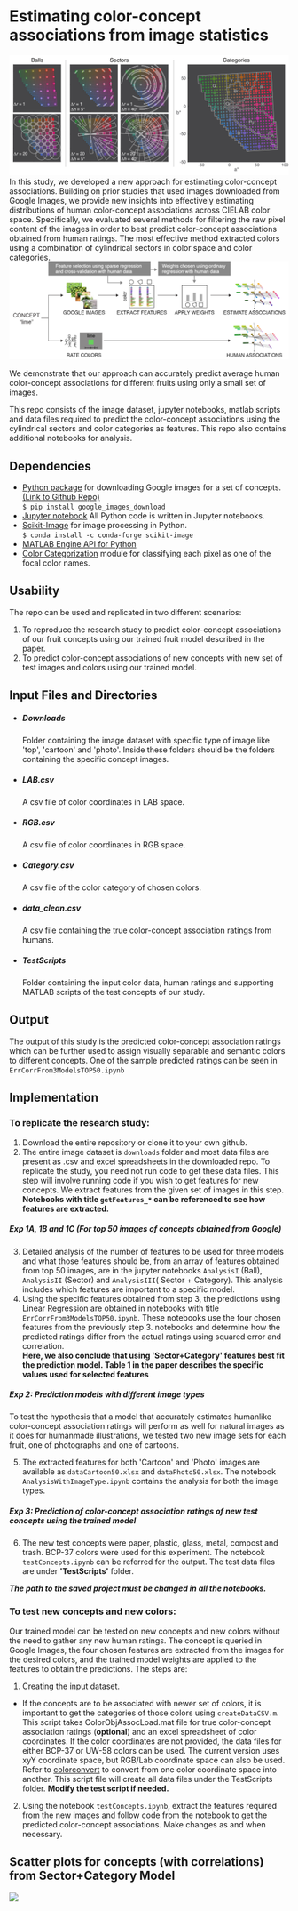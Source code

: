 # Estimating color-concept associations from image statistics
![](Figures/BallSectorCat.png)
In this study, we developed a new approach for estimating color-concept associations. Building on prior studies that used images downloaded from Google Images, we provide new insights into effectively estimating distributions of human color-concept associations across CIELAB color space. Specifically, we evaluated several methods for filtering the raw pixel content of the images in order to best predict color-concept associations obtained from human ratings. The most effective method extracted colors using a combination of cylindrical sectors in color space and color categories.  
![](Figures/pipeline.png)

We demonstrate that our approach can accurately predict average human color-concept associations for different fruits using only a small set of images.

This repo consists of the image dataset, jupyter notebooks, matlab scripts and data files required to predict the color-concept associations using the cylindrical sectors and color categories as features. This repo also contains additional notebooks for analysis.

## Dependencies
- [Python package](https://google-images-download.readthedocs.io/en/latest/index.html) for downloading Google images for a set of concepts. [(Link to Github Repo)](https://github.com/hardikvasa/google-images-download)    
``` $ pip install google_images_download ```
- [Jupyter notebook](https://jupyter.org/install) All Python code is written in Jupyter notebooks.  
- [Scikit-Image](https://scikit-image.org/download.html) for image processing in Python.  
``` $ conda install -c conda-forge scikit-image ```
- [MATLAB Engine API for Python](https://www.mathworks.com/help/matlab/matlab_external/install-the-matlab-engine-for-python.html)
- [Color Categorization](https://github.com/ArashAkbarinia/ColourCategorisation)
module for classifying each pixel as one of the focal color names.    

## Usability
The repo can be used and replicated in two different scenarios:
1. To reproduce the research study to predict color-concept associations of our fruit concepts using our trained fruit model described in the paper.
2. To predict color-concept associations of new concepts with new set of test images and colors using our trained model.

## Input Files and Directories
- ##### Downloads
  Folder containing the image dataset with specific type of image like 'top', 'cartoon' and 'photo'. Inside these folders should be the folders containing the specific concept images.
- ##### LAB.csv
  A csv file of color coordinates in LAB space.
- ##### RGB.csv
  A csv file of color coordinates in RGB space.
- ##### Category.csv
  A csv file of the color category of chosen colors.
- ##### data_clean.csv
  A csv file containing the true color-concept association ratings from humans.
- ##### TestScripts
  Folder containing the input color data, human ratings and supporting MATLAB scripts of the test concepts of our study.

## Output
The output of this study is the predicted color-concept association ratings which can be further used to assign visually separable and semantic colors to different concepts. One of the sample predicted ratings can be seen in ```ErrCorrFrom3ModelsTOP50.ipynb```

## Implementation

### To replicate the research study:
1. Download the entire repository or clone it to your own github.
2. The entire image dataset is ```downloads``` folder and most data files are present as .csv and excel spreadsheets in the downloaded repo. To replicate the study, you need not run code to get these data files.
This step will involve running code if you wish to get features for new concepts. We extract features from the given set of images in this step.  
 **Notebooks with title ```getFeatures_*``` can be referenced to see how features are extracted.**

##### Exp 1A, 1B and 1C (For top 50 images of concepts obtained from Google)
3. Detailed analysis of the number of features to be used for three models and what those features should be, from an array of features obtained from top 50 images, are in the jupyter notebooks ```AnalysisI``` (Ball), ```AnalysisII``` (Sector) and ```AnalysisIII```( Sector + Category). This analysis includes which features are important to a specific model.
4. Using the specific features obtained from step 3, the predictions using Linear Regression are obtained in notebooks with title ```ErrCorrFrom3ModelsTOP50.ipynb```. These notebooks use the four chosen features from the previously step 3. notebooks and determine how the predicted ratings differ from the actual ratings using squared error and correlation.  
  **Here, we also conclude that using 'Sector+Category' features best fit the prediction model. Table 1 in the paper describes the specific values used for selected features**  

##### Exp 2: Prediction models with different image types

To test the hypothesis that a model that accurately estimates humanlike color-concept association ratings will perform as well for natural images as it does for humanmade illustrations, we tested two new image sets for each fruit,
one of photographs and one of cartoons.

5. The extracted features for both 'Cartoon' and 'Photo' images are available as ```dataCartoon50.xlsx``` and ```dataPhoto50.xlsx```. The notebook ```AnalysisWithImageType.ipynb``` contains the analysis for both the image types.

##### Exp 3: Prediction of color-concept association ratings of new test concepts using the trained model

6. The new test concepts were paper, plastic, glass, metal, compost and trash. BCP-37 colors were used for this experiment. The notebook ```testConcepts.ipynb``` can be referred for the output. The test data files are under **'TestScripts'** folder.

**_The path to the saved project must be changed in all the notebooks._**


### To test new concepts and new colors:
Our trained model can be tested on new concepts and  new colors without the need to gather any new human ratings. The concept is queried in Google Images, the four chosen features are extracted from the images for the desired colors, and the trained model weights are applied to the features to obtain the predictions. The steps are:

1. Creating the input dataset.
  - If the concepts are to be associated with newer set of colors, it is important to get the categories of those colors using ```createDataCSV.m```. This script takes ColorObjAssocLoad.mat file for true color-concept association ratings (**optional**) and an excel spreadsheet of color coordinates. If the color coordinates are not provided, the data files for either BCP-37 or UW-58 colors can be used.
  The current version uses xyY coordinate space, but RGB/Lab coordinate space can also be used. Refer to [colorconvert](https://github.com/LaurentLessard/colorconvert) to convert from one color coordinate space into another. This script file will create all data files under the TestScripts folder. **Modify the test script if needed.**
2.  Using the notebook ```testConcepts.ipynb```, extract the features required from the new images and follow code from the notebook to get the predicted color-concept associations. Make changes as and when necessary.


## Scatter plots for concepts (with correlations) from Sector+Category Model
![](Figures/Top50_ScatterPlot_Model_3.png)
